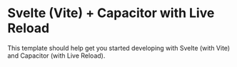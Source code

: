 # Svelte (Vite) + Capacitor with Live Reload

This template should help get you started developing with Svelte (with Vite) and Capacitor (with Live Reload).



